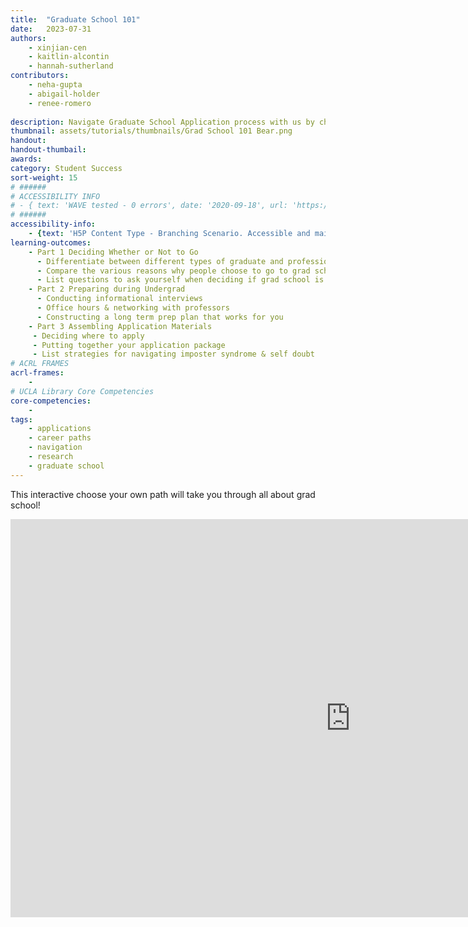 ```yaml
---
title:  "Graduate School 101"
date:   2023-07-31
authors: 
    - xinjian-cen
    - kaitlin-alcontin
    - hannah-sutherland
contributors:
    - neha-gupta
    - abigail-holder
    - renee-romero
    
description: Navigate Graduate School Application process with us by choosing your own journey!
thumbnail: assets/tutorials/thumbnails/Grad School 101 Bear.png
handout:
handout-thumbail: 
awards:
category: Student Success
sort-weight: 15
# ######
# ACCESSIBILITY INFO
# - { text: 'WAVE tested - 0 errors', date: '2020-09-18', url: 'https://wave.webaim.org/' }
# ######
accessibility-info:
    - {text: 'H5P Content Type - Branching Scenario. Accessible and maintained by H5P core development team', date: '2021-05-25', url: 'https://h5p.org/documentation/installation/content-type-accessibility'}
learning-outcomes:
    - Part 1 Deciding Whether or Not to Go
      - Differentiate between different types of graduate and professional programs
      - Compare the various reasons why people choose to go to grad school and possible paths (straight through vs. gap)
      - List questions to ask yourself when deciding if grad school is the right path for you
    - Part 2 Preparing during Undergrad
      - Conducting informational interviews
      - Office hours & networking with professors
      - Constructing a long term prep plan that works for you
    - Part 3 Assembling Application Materials
     - Deciding where to apply
     - Putting together your application package
     - List strategies for navigating imposter syndrome & self doubt
# ACRL FRAMES
acrl-frames:
    - 
# UCLA Library Core Competencies
core-competencies:
    -
tags:
    - applications
    - career paths
    - navigation
    - research
    - graduate school
---
```

This interactive choose your own path will take you through all about grad school!
<iframe src="https://uclabruinlearn.h5p.com/content/1291865488274800448/embed" aria-label="Grad 101 (most updated)" width="1088" height="637" frameborder="0" allowfullscreen="allowfullscreen" allow="autoplay *; geolocation *; microphone *; camera *; midi *; encrypted-media *"></iframe><script src="https://uclabruinlearn.h5p.com/js/h5p-resizer.js" charset="UTF-8"></script>
